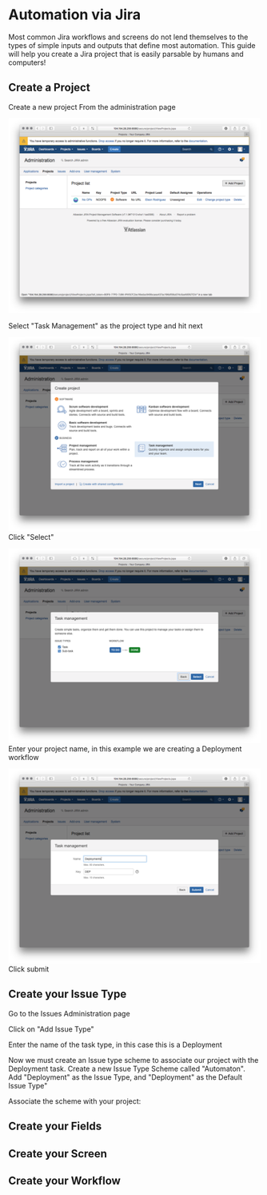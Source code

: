 # Automation via Jira
Most common Jira workflows and screens do not lend themselves to the types of simple inputs and outputs that define most automation. This guide will help you create a Jira project that is easily parsable by humans and computers!

## Create a Project

Create a new project From the administration page

![](create-project-1.png)

Select "Task Management" as the project type and hit next

![](create-project-2.png)
Click "Select"

![](create-project-3.png)
Enter your project name, in this example we are creating a Deployment workflow

![](create-project-4.png)
Click submit

## Create your Issue Type

Go to the Issues Administration page

Click on "Add Issue Type"

Enter the name of the task type, in this case this is a Deployment

Now we must create an Issue type scheme to associate our project with the Deployment task. Create a new Issue Type Scheme called "Automaton". Add "Deployment" as the Issue Type, and "Deployment" as the Default Issue Type"

Associate the scheme with your project:



## Create your Fields

## Create your Screen

## Create your Workflow



